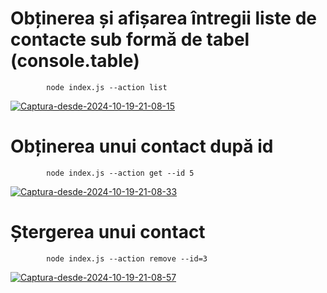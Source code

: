 # Obținerea și afișarea întregii liste de contacte sub formă de tabel (console.table)
            node index.js --action list


<a href="https://ibb.co/m8yhMd9"><img src="https://i.ibb.co/Ry6QVt3/Captura-desde-2024-10-19-21-08-15.png" alt="Captura-desde-2024-10-19-21-08-15" border="0"></a>


# Obținerea unui contact după id
            node index.js --action get --id 5

<a href="https://ibb.co/nrr9f5Z"><img src="https://i.ibb.co/mJJktM1/Captura-desde-2024-10-19-21-08-33.png" alt="Captura-desde-2024-10-19-21-08-33" border="0"></a>

# Ștergerea unui contact
            node index.js --action remove --id=3
<a href="https://ibb.co/BjXvTnL"><img src="https://
i.ibb.co/S0hHVfN/Captura-desde-2024-10-19-21-08-57.png" alt="Captura-desde-2024-10-19-21-08-57" border="0"></a>